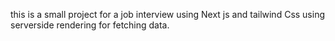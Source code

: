 this  is a small project for a job interview using Next js and tailwind Css using serverside rendering for fetching data.
